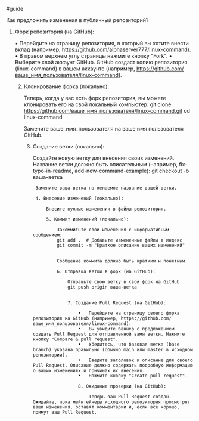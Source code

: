 #guide

Как предложить изменения в публичный репозиторий?

1. Форк репозитория (на GitHub):

    •   Перейдите на страницу репозитория, в который вы хотите внести вклад (например, https://github.com/alphaserver777/linux-command).
    •   В правом верхнем углу страницы нажмите кнопку "Fork".
    •   Выберите свой аккаунт GitHub.  GitHub создаст копию репозитория (linux-command) в вашем аккаунте (например, https://github.com/ваше_имя_пользователя/linux-command).

    2. Клонирование форка (локально):

        Теперь, когда у вас есть форк репозитория, вы можете клонировать его на свой локальный компьютер:
        git clone https://github.com/ваше_имя_пользователя/linux-command.git
        cd linux-command


        Замените ваше_имя_пользователя на ваше имя пользователя GitHub.

        3. Создание ветки (локально):

            Создайте новую ветку для внесения своих изменений. Название ветки должно быть описательным (например, fix-typo-in-readme, add-new-command-example):
                git checkout -b ваша-ветка


                Замените ваша-ветка на желаемое название вашей ветки.

                4. Внесение изменений (локально):

                    Внесите нужные изменения в файлы репозитория.

                    5. Коммит изменений (локально):

                        Закоммитьте свои изменения с информативным сообщением:
                        git add .  # Добавьте измененные файлы в индекс
                        git commit -m "Краткое описание ваших изменений"


                        Сообщение коммита должно быть кратким и понятным.

                        6. Отправка ветки в форк (на GitHub):

                            Отправьте свою ветку в свой форк на GitHub:
                            git push origin ваша-ветка


                            7. Создание Pull Request (на GitHub):

                                •   Перейдите на страницу своего форка репозитория на GitHub (например, https://github.com/ваше_имя_пользователя/linux-command).
                                •   Вы увидите баннер с предложением создать Pull Request для отправленной вами ветки. Нажмите кнопку "Compare & pull request".
                                •   Убедитесь, что базовая ветка (base branch) указана правильно (обычно main или master в исходном репозитории).
                                •   Введите заголовок и описание для своего Pull Request. Описание должно содержать подробную информацию о ваших изменениях и причинах их внесения.
                                •   Нажмите кнопку "Create pull request".

                                8. Ожидание проверки (на GitHub):

                                    Теперь ваш Pull Request создан. Ожидайте, пока мейнтейнеры исходного репозитория просмотрят ваши изменения, оставят комментарии и, если все хорошо, примут ваш Pull Request.

